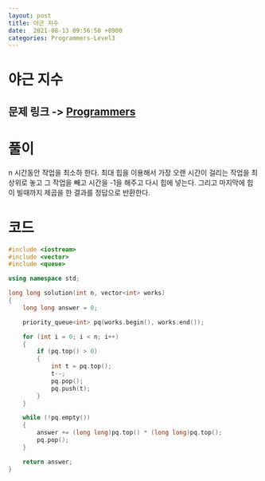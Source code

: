 ```yaml
---
layout: post
title: 야근 지수
date:  2021-08-13 09:56:50 +0900
categories: Programmers-Level3
---
```


# 야근 지수
## 문제 링크 -> [Programmers](https://programmers.co.kr/learn/courses/30/lessons/12927)

# 풀이
n 시간동안 작업을 최소하 한다. 최대 힙을 이용해서 가장 오랜 시간이 걸리는 작업을 최상위로 놓고 그 작업을 빼고 시간을 -1을 해주고 다시 힙에 넣는다. 그리고 마지막에 힙이 빌때까지 제곱을 한 결과를 정답으로 반환한다.

# 코드
```c++
#include <iostream>
#include <vector>
#include <queue>

using namespace std;

long long solution(int n, vector<int> works) 
{
    long long answer = 0;

    priority_queue<int> pq(works.begin(), works.end());

    for (int i = 0; i < n; i++)
    {
        if (pq.top() > 0)
        {
            int t = pq.top();
            t--;
            pq.pop();
            pq.push(t);
        }
    }

    while (!pq.empty())
    {
        answer += (long long)pq.top() * (long long)pq.top();
        pq.pop();
    }

    return answer;
}
```